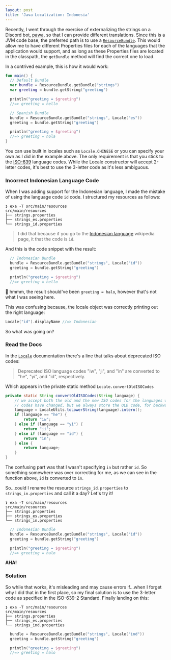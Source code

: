 ```yaml
---
layout: post
title: 'Java Localization: Indonesia'
---
```


Recently, I went through the exercise of externalizing the strings on a Discord bot, [pawa](https://pawa.im), so that
I can provide different translations. Since this is a JVM code base, the preferred path is to use a
[`ResourceBundle`](https://docs.oracle.com/javase/tutorial/i18n/resbundle/concept.html). This would allow me to have
different Properties files for each of the languages that the application would support, and as long as these Properties
files are located in the classpath, the `getBundle` method will find the correct one to load.

In a contrived example, this is how it would work:
```kotlin
fun main() {
  // Default Bundle
  var bundle = ResourceBundle.getBundle("strings")
  var greeting = bundle.getString("greeting")

  println("greeting = $greeting")
  //=> greeting = hello

  // Spanish Bundle
  bundle = ResourceBundle.getBundle("strings", Locale("es"))
  greeting = bundle.getString("greeting")

  println("greeting = $greeting")
  //=> greeting = hola
}
```

You can use built in locales such as `Locale.CHINESE` or you can specify your own as I did in the example above. The only
requirement is that you stick to the [ISO-639](https://en.wikipedia.org/wiki/List_of_ISO_639-2_codes) language codes. While
the Locale constructor will accept 2-letter codes, it's best to use the 3-letter code as it's less ambiguous.

### Incorrect Indonesian Language Code

When I was adding support for the Indonesian language, I made the mistake of using the language code `id` code. I structured
my resources as follows:

```
❯ exa -T src/main/resources
src/main/resources
├── strings.properties
├── strings_es.properties
└── strings_id.properties
```

> I did that because if you go to the [Indonesian language](https://en.wikipedia.org/wiki/Indonesian_language) wikipedia page, it that the code is `id`.

And this is the code snippet with the result:

```kotlin
  // Indonesian Bundle
  bundle = ResourceBundle.getBundle("strings", Locale("id"))
  greeting = bundle.getString("greeting")

  println("greeting = $greeting")
  //=> greeting = hello
```

🤔 hmmm, the result should've been `greeting = halo`, however that's not what I was seeing here.

This was confusing because, the locale object was correctly printing out the right language:

```kotlin
Locale("id").displayName //=> Indonesian
```

So what was going on?

### Read the Docs

In the [`Locale`](https://docs.oracle.com/javase/8/docs/api/java/util/Locale.html) documentation there's a line that talks about deprecated ISO codes:

> Deprecated ISO language codes "iw", "ji", and "in" are converted to "he", "yi", and "id", respectively. 

Which appears in the private static method `Locale.convertOldISOCodes`

```java
private static String convertOldISOCodes(String language) {
    // we accept both the old and the new ISO codes for the languages whose ISO
    // codes have changed, but we always store the OLD code, for backward compatibility
    language = LocaleUtils.toLowerString(language).intern();
    if (language == "he") {
        return "iw";
    } else if (language == "yi") {
        return "ji";
    } else if (language == "id") {
        return "in";
    } else {
        return language;
    }
}
```

The confusing part was that I wasn't specifying `in` but rather `id`. So something somewhere was over correcting for me, as we can see in the function
above, `id` is converted to `in`.

So...could I rename the resource `strings_id.properties` to `strings_in.properties` and call it a day? Let's try it!

```
❯ exa -T src/main/resources
src/main/resources
├── strings.properties
├── strings_es.properties
└── strings_in.properties
```

```kotlin
  // Indonesian Bundle
  bundle = ResourceBundle.getBundle("strings", Locale("id"))
  greeting = bundle.getString("greeting")

  println("greeting = $greeting")
  //=> greeting = halo
```

**AHA!**

### Solution

So while that works, it's misleading and may cause errors if...when I forget why I did that in the first place, so my final solution is to use the 3-letter
code as specified in the ISO-639-2 Standard. Finally landing on this:

```
❯ exa -T src/main/resources
src/main/resources
├── strings.properties
├── strings_es.properties
└── strings_ind.properties
```

```kotlin  // Indonesian Bundle
  bundle = ResourceBundle.getBundle("strings", Locale("ind"))
  greeting = bundle.getString("greeting")

  println("greeting = $greeting")
  //=> greeting = halo
```
